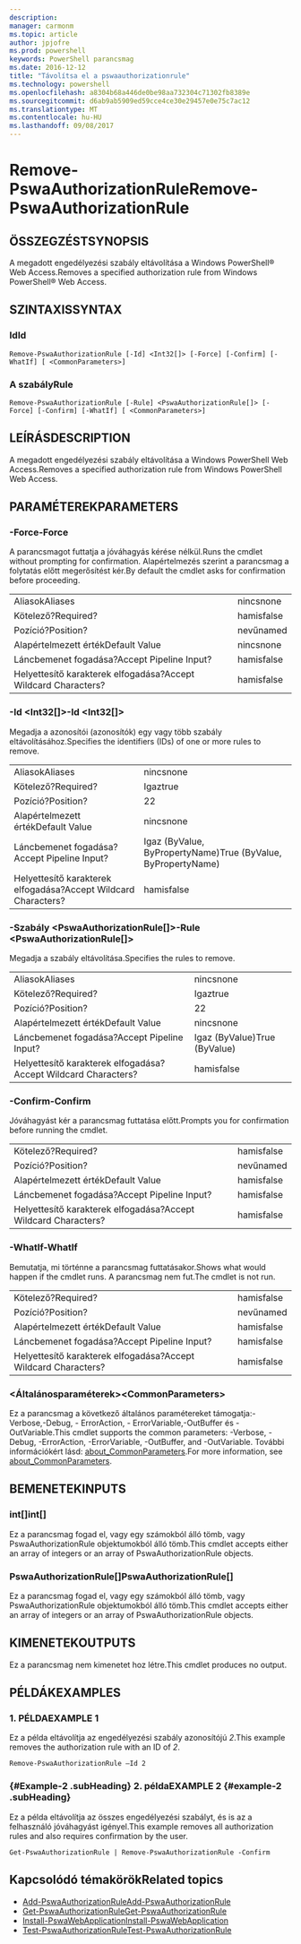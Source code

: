 ```yaml
---
description: 
manager: carmonm
ms.topic: article
author: jpjofre
ms.prod: powershell
keywords: PowerShell parancsmag
ms.date: 2016-12-12
title: "Távolítsa el a pswaauthorizationrule"
ms.technology: powershell
ms.openlocfilehash: a8304b68a446de0be98aa732304c71302fb8389e
ms.sourcegitcommit: d6ab9ab5909ed59cce4ce30e29457e0e75c7ac12
ms.translationtype: MT
ms.contentlocale: hu-HU
ms.lasthandoff: 09/08/2017
---
```

# <a name="remove-pswaauthorizationrule"></a><span data-ttu-id="80f8f-103">Remove-PswaAuthorizationRule</span><span class="sxs-lookup"><span data-stu-id="80f8f-103">Remove-PswaAuthorizationRule</span></span>

## <a name="synopsis"></a><span data-ttu-id="80f8f-104">ÖSSZEGZÉST</span><span class="sxs-lookup"><span data-stu-id="80f8f-104">SYNOPSIS</span></span>

<span data-ttu-id="80f8f-105">A megadott engedélyezési szabály eltávolítása a Windows PowerShell® Web Access.</span><span class="sxs-lookup"><span data-stu-id="80f8f-105">Removes a specified authorization rule from Windows PowerShell® Web Access.</span></span>

## <a name="syntax"></a><span data-ttu-id="80f8f-106">SZINTAXIS</span><span class="sxs-lookup"><span data-stu-id="80f8f-106">SYNTAX</span></span>

### <a name="id"></a><span data-ttu-id="80f8f-107">Id</span><span class="sxs-lookup"><span data-stu-id="80f8f-107">Id</span></span>
```
Remove-PswaAuthorizationRule [-Id] <Int32[]> [-Force] [-Confirm] [-WhatIf] [ <CommonParameters>]
```

### <a name="rule"></a><span data-ttu-id="80f8f-108">A szabály</span><span class="sxs-lookup"><span data-stu-id="80f8f-108">Rule</span></span>
```
Remove-PswaAuthorizationRule [-Rule] <PswaAuthorizationRule[]> [-Force] [-Confirm] [-WhatIf] [ <CommonParameters>]
```

## <a name="description"></a><span data-ttu-id="80f8f-109">LEÍRÁS</span><span class="sxs-lookup"><span data-stu-id="80f8f-109">DESCRIPTION</span></span>

<span data-ttu-id="80f8f-110">A megadott engedélyezési szabály eltávolítása a Windows PowerShell Web Access.</span><span class="sxs-lookup"><span data-stu-id="80f8f-110">Removes a specified authorization rule from Windows PowerShell Web Access.</span></span>

## <a name="parameters"></a><span data-ttu-id="80f8f-111">PARAMÉTEREK</span><span class="sxs-lookup"><span data-stu-id="80f8f-111">PARAMETERS</span></span>

### <a name="-force"></a><span data-ttu-id="80f8f-112">-Force</span><span class="sxs-lookup"><span data-stu-id="80f8f-112">-Force</span></span>

<span data-ttu-id="80f8f-113">A parancsmagot futtatja a jóváhagyás kérése nélkül.</span><span class="sxs-lookup"><span data-stu-id="80f8f-113">Runs the cmdlet without prompting for confirmation.</span></span> <span data-ttu-id="80f8f-114">Alapértelmezés szerint a parancsmag a folytatás előtt megerősítést kér.</span><span class="sxs-lookup"><span data-stu-id="80f8f-114">By default the cmdlet asks for confirmation before proceeding.</span></span>

|||  
|-|-|
| <span data-ttu-id="80f8f-115">Aliasok</span><span class="sxs-lookup"><span data-stu-id="80f8f-115">Aliases</span></span>                              | <span data-ttu-id="80f8f-116">nincs</span><span class="sxs-lookup"><span data-stu-id="80f8f-116">none</span></span>                                 |
| <span data-ttu-id="80f8f-117">Kötelező?</span><span class="sxs-lookup"><span data-stu-id="80f8f-117">Required?</span></span>                            | <span data-ttu-id="80f8f-118">hamis</span><span class="sxs-lookup"><span data-stu-id="80f8f-118">false</span></span>                                |
| <span data-ttu-id="80f8f-119">Pozíció?</span><span class="sxs-lookup"><span data-stu-id="80f8f-119">Position?</span></span>                            | <span data-ttu-id="80f8f-120">nevű</span><span class="sxs-lookup"><span data-stu-id="80f8f-120">named</span></span>                                |
| <span data-ttu-id="80f8f-121">Alapértelmezett érték</span><span class="sxs-lookup"><span data-stu-id="80f8f-121">Default Value</span></span>                        | <span data-ttu-id="80f8f-122">nincs</span><span class="sxs-lookup"><span data-stu-id="80f8f-122">none</span></span>                                 |
| <span data-ttu-id="80f8f-123">Láncbemenet fogadása?</span><span class="sxs-lookup"><span data-stu-id="80f8f-123">Accept Pipeline Input?</span></span>               | <span data-ttu-id="80f8f-124">hamis</span><span class="sxs-lookup"><span data-stu-id="80f8f-124">false</span></span>                                |
| <span data-ttu-id="80f8f-125">Helyettesítő karakterek elfogadása?</span><span class="sxs-lookup"><span data-stu-id="80f8f-125">Accept Wildcard Characters?</span></span>          | <span data-ttu-id="80f8f-126">hamis</span><span class="sxs-lookup"><span data-stu-id="80f8f-126">false</span></span>                                |

### <a name="-id-ltint32gt"></a><span data-ttu-id="80f8f-127">-Id &lt;Int32\[\]&gt;</span><span class="sxs-lookup"><span data-stu-id="80f8f-127">-Id &lt;Int32\[\]&gt;</span></span>

<span data-ttu-id="80f8f-128">Megadja a azonosítói (azonosítók) egy vagy több szabály eltávolításához.</span><span class="sxs-lookup"><span data-stu-id="80f8f-128">Specifies the identifiers (IDs) of one or more rules to remove.</span></span>

|||  
|-|-|
| <span data-ttu-id="80f8f-129">Aliasok</span><span class="sxs-lookup"><span data-stu-id="80f8f-129">Aliases</span></span>                              | <span data-ttu-id="80f8f-130">nincs</span><span class="sxs-lookup"><span data-stu-id="80f8f-130">none</span></span>                                 |
| <span data-ttu-id="80f8f-131">Kötelező?</span><span class="sxs-lookup"><span data-stu-id="80f8f-131">Required?</span></span>                            | <span data-ttu-id="80f8f-132">Igaz</span><span class="sxs-lookup"><span data-stu-id="80f8f-132">true</span></span>                                 |
| <span data-ttu-id="80f8f-133">Pozíció?</span><span class="sxs-lookup"><span data-stu-id="80f8f-133">Position?</span></span>                            | <span data-ttu-id="80f8f-134">2</span><span class="sxs-lookup"><span data-stu-id="80f8f-134">2</span></span>                                    |
| <span data-ttu-id="80f8f-135">Alapértelmezett érték</span><span class="sxs-lookup"><span data-stu-id="80f8f-135">Default Value</span></span>                        | <span data-ttu-id="80f8f-136">nincs</span><span class="sxs-lookup"><span data-stu-id="80f8f-136">none</span></span>                                 |
| <span data-ttu-id="80f8f-137">Láncbemenet fogadása?</span><span class="sxs-lookup"><span data-stu-id="80f8f-137">Accept Pipeline Input?</span></span>               | <span data-ttu-id="80f8f-138">Igaz (ByValue, ByPropertyName)</span><span class="sxs-lookup"><span data-stu-id="80f8f-138">True (ByValue, ByPropertyName)</span></span>       |
| <span data-ttu-id="80f8f-139">Helyettesítő karakterek elfogadása?</span><span class="sxs-lookup"><span data-stu-id="80f8f-139">Accept Wildcard Characters?</span></span>          | <span data-ttu-id="80f8f-140">hamis</span><span class="sxs-lookup"><span data-stu-id="80f8f-140">false</span></span>                                |

### <a name="-rule-ltpswaauthorizationrulegt"></a><span data-ttu-id="80f8f-141">-Szabály &lt;PswaAuthorizationRule\[\]&gt;</span><span class="sxs-lookup"><span data-stu-id="80f8f-141">-Rule &lt;PswaAuthorizationRule\[\]&gt;</span></span>

<span data-ttu-id="80f8f-142">Megadja a szabály eltávolítása.</span><span class="sxs-lookup"><span data-stu-id="80f8f-142">Specifies the rules to remove.</span></span>

|||  
|-|-|
| <span data-ttu-id="80f8f-143">Aliasok</span><span class="sxs-lookup"><span data-stu-id="80f8f-143">Aliases</span></span>                              | <span data-ttu-id="80f8f-144">nincs</span><span class="sxs-lookup"><span data-stu-id="80f8f-144">none</span></span>                                 |
| <span data-ttu-id="80f8f-145">Kötelező?</span><span class="sxs-lookup"><span data-stu-id="80f8f-145">Required?</span></span>                            | <span data-ttu-id="80f8f-146">Igaz</span><span class="sxs-lookup"><span data-stu-id="80f8f-146">true</span></span>                                 |
| <span data-ttu-id="80f8f-147">Pozíció?</span><span class="sxs-lookup"><span data-stu-id="80f8f-147">Position?</span></span>                            | <span data-ttu-id="80f8f-148">2</span><span class="sxs-lookup"><span data-stu-id="80f8f-148">2</span></span>                                    |
| <span data-ttu-id="80f8f-149">Alapértelmezett érték</span><span class="sxs-lookup"><span data-stu-id="80f8f-149">Default Value</span></span>                        | <span data-ttu-id="80f8f-150">nincs</span><span class="sxs-lookup"><span data-stu-id="80f8f-150">none</span></span>                                 |
| <span data-ttu-id="80f8f-151">Láncbemenet fogadása?</span><span class="sxs-lookup"><span data-stu-id="80f8f-151">Accept Pipeline Input?</span></span>               | <span data-ttu-id="80f8f-152">Igaz (ByValue)</span><span class="sxs-lookup"><span data-stu-id="80f8f-152">True (ByValue)</span></span>                       |
| <span data-ttu-id="80f8f-153">Helyettesítő karakterek elfogadása?</span><span class="sxs-lookup"><span data-stu-id="80f8f-153">Accept Wildcard Characters?</span></span>          | <span data-ttu-id="80f8f-154">hamis</span><span class="sxs-lookup"><span data-stu-id="80f8f-154">false</span></span>                                |

### <a name="-confirm"></a><span data-ttu-id="80f8f-155">-Confirm</span><span class="sxs-lookup"><span data-stu-id="80f8f-155">-Confirm</span></span>

<span data-ttu-id="80f8f-156">Jóváhagyást kér a parancsmag futtatása előtt.</span><span class="sxs-lookup"><span data-stu-id="80f8f-156">Prompts you for confirmation before running the cmdlet.</span></span>

|||  
|-|-|
| <span data-ttu-id="80f8f-157">Kötelező?</span><span class="sxs-lookup"><span data-stu-id="80f8f-157">Required?</span></span>                            | <span data-ttu-id="80f8f-158">hamis</span><span class="sxs-lookup"><span data-stu-id="80f8f-158">false</span></span>                                |
| <span data-ttu-id="80f8f-159">Pozíció?</span><span class="sxs-lookup"><span data-stu-id="80f8f-159">Position?</span></span>                            | <span data-ttu-id="80f8f-160">nevű</span><span class="sxs-lookup"><span data-stu-id="80f8f-160">named</span></span>                                |
| <span data-ttu-id="80f8f-161">Alapértelmezett érték</span><span class="sxs-lookup"><span data-stu-id="80f8f-161">Default Value</span></span>                        | <span data-ttu-id="80f8f-162">hamis</span><span class="sxs-lookup"><span data-stu-id="80f8f-162">false</span></span>                                |
| <span data-ttu-id="80f8f-163">Láncbemenet fogadása?</span><span class="sxs-lookup"><span data-stu-id="80f8f-163">Accept Pipeline Input?</span></span>               | <span data-ttu-id="80f8f-164">hamis</span><span class="sxs-lookup"><span data-stu-id="80f8f-164">false</span></span>                                |
| <span data-ttu-id="80f8f-165">Helyettesítő karakterek elfogadása?</span><span class="sxs-lookup"><span data-stu-id="80f8f-165">Accept Wildcard Characters?</span></span>          | <span data-ttu-id="80f8f-166">hamis</span><span class="sxs-lookup"><span data-stu-id="80f8f-166">false</span></span>                                |

### <a name="-whatif"></a><span data-ttu-id="80f8f-167">-WhatIf</span><span class="sxs-lookup"><span data-stu-id="80f8f-167">-WhatIf</span></span>

<span data-ttu-id="80f8f-168">Bemutatja, mi történne a parancsmag futtatásakor.</span><span class="sxs-lookup"><span data-stu-id="80f8f-168">Shows what would happen if the cmdlet runs.</span></span> <span data-ttu-id="80f8f-169">A parancsmag nem fut.</span><span class="sxs-lookup"><span data-stu-id="80f8f-169">The cmdlet is not run.</span></span>

|||  
|-|-|
| <span data-ttu-id="80f8f-170">Kötelező?</span><span class="sxs-lookup"><span data-stu-id="80f8f-170">Required?</span></span>                            | <span data-ttu-id="80f8f-171">hamis</span><span class="sxs-lookup"><span data-stu-id="80f8f-171">false</span></span>                                |
| <span data-ttu-id="80f8f-172">Pozíció?</span><span class="sxs-lookup"><span data-stu-id="80f8f-172">Position?</span></span>                            | <span data-ttu-id="80f8f-173">nevű</span><span class="sxs-lookup"><span data-stu-id="80f8f-173">named</span></span>                                |
| <span data-ttu-id="80f8f-174">Alapértelmezett érték</span><span class="sxs-lookup"><span data-stu-id="80f8f-174">Default Value</span></span>                        | <span data-ttu-id="80f8f-175">hamis</span><span class="sxs-lookup"><span data-stu-id="80f8f-175">false</span></span>                                |
| <span data-ttu-id="80f8f-176">Láncbemenet fogadása?</span><span class="sxs-lookup"><span data-stu-id="80f8f-176">Accept Pipeline Input?</span></span>               | <span data-ttu-id="80f8f-177">hamis</span><span class="sxs-lookup"><span data-stu-id="80f8f-177">false</span></span>                                |
| <span data-ttu-id="80f8f-178">Helyettesítő karakterek elfogadása?</span><span class="sxs-lookup"><span data-stu-id="80f8f-178">Accept Wildcard Characters?</span></span>          | <span data-ttu-id="80f8f-179">hamis</span><span class="sxs-lookup"><span data-stu-id="80f8f-179">false</span></span>                                |

### <a name="ltcommonparametersgt"></a><span data-ttu-id="80f8f-180">&lt;Általánosparaméterek&gt;</span><span class="sxs-lookup"><span data-stu-id="80f8f-180">&lt;CommonParameters&gt;</span></span>

<span data-ttu-id="80f8f-181">Ez a parancsmag a következő általános paramétereket támogatja:-Verbose,-Debug, - ErrorAction, - ErrorVariable,-OutBuffer és - OutVariable.</span><span class="sxs-lookup"><span data-stu-id="80f8f-181">This cmdlet supports the common parameters: -Verbose, -Debug, -ErrorAction, -ErrorVariable, -OutBuffer, and -OutVariable.</span></span>
<span data-ttu-id="80f8f-182">További információkért lásd: [about_CommonParameters](http://go.microsoft.com/fwlink/p/?LinkID=113216).</span><span class="sxs-lookup"><span data-stu-id="80f8f-182">For more information, see [about_CommonParameters](http://go.microsoft.com/fwlink/p/?LinkID=113216).</span></span>

## <a name="inputs"></a><span data-ttu-id="80f8f-183">BEMENETEK</span><span class="sxs-lookup"><span data-stu-id="80f8f-183">INPUTS</span></span>

### <a name="int"></a><span data-ttu-id="80f8f-184">int\[\]</span><span class="sxs-lookup"><span data-stu-id="80f8f-184">int\[\]</span></span>

<span data-ttu-id="80f8f-185">Ez a parancsmag fogad el, vagy egy számokból álló tömb, vagy PswaAuthorizationRule objektumokból álló tömb.</span><span class="sxs-lookup"><span data-stu-id="80f8f-185">This cmdlet accepts either an array of integers or an array of PswaAuthorizationRule objects.</span></span>

### <a name="pswaauthorizationrule"></a><span data-ttu-id="80f8f-186">PswaAuthorizationRule\[\]</span><span class="sxs-lookup"><span data-stu-id="80f8f-186">PswaAuthorizationRule\[\]</span></span>

<span data-ttu-id="80f8f-187">Ez a parancsmag fogad el, vagy egy számokból álló tömb, vagy PswaAuthorizationRule objektumokból álló tömb.</span><span class="sxs-lookup"><span data-stu-id="80f8f-187">This cmdlet accepts either an array of integers or an array of PswaAuthorizationRule objects.</span></span>

## <a name="outputs"></a><span data-ttu-id="80f8f-188">KIMENETEK</span><span class="sxs-lookup"><span data-stu-id="80f8f-188">OUTPUTS</span></span>

<span data-ttu-id="80f8f-189">Ez a parancsmag nem kimenetet hoz létre.</span><span class="sxs-lookup"><span data-stu-id="80f8f-189">This cmdlet produces no output.</span></span>

## <a name="examples"></a><span data-ttu-id="80f8f-190">PÉLDÁK</span><span class="sxs-lookup"><span data-stu-id="80f8f-190">EXAMPLES</span></span>

### <a name="example-1"></a><span data-ttu-id="80f8f-191">1. PÉLDA</span><span class="sxs-lookup"><span data-stu-id="80f8f-191">EXAMPLE 1</span></span>

<span data-ttu-id="80f8f-192">Ez a példa eltávolítja az engedélyezési szabály azonosítójú *2*.</span><span class="sxs-lookup"><span data-stu-id="80f8f-192">This example removes the authorization rule with an ID of *2*.</span></span>

```
Remove-PswaAuthorizationRule –Id 2
```

### <a name="example-2-example-2-subheading"></a><span data-ttu-id="80f8f-193">{#Example-2 .subHeading} 2. példa</span><span class="sxs-lookup"><span data-stu-id="80f8f-193">EXAMPLE 2 {#example-2 .subHeading}</span></span>

<span data-ttu-id="80f8f-194">Ez a példa eltávolítja az összes engedélyezési szabályt, és is az a felhasználó jóváhagyást igényel.</span><span class="sxs-lookup"><span data-stu-id="80f8f-194">This example removes all authorization rules and also requires confirmation by the user.</span></span>

```
Get-PswaAuthorizationRule | Remove-PswaAuthorizationRule -Confirm
```

## <a name="related-topics"></a><span data-ttu-id="80f8f-195">Kapcsolódó témakörök</span><span class="sxs-lookup"><span data-stu-id="80f8f-195">Related topics</span></span>

- [<span data-ttu-id="80f8f-196">Add-PswaAuthorizationRule</span><span class="sxs-lookup"><span data-stu-id="80f8f-196">Add-PswaAuthorizationRule</span></span>](add-pswaauthorizationrule.md)
- [<span data-ttu-id="80f8f-197">Get-PswaAuthorizationRule</span><span class="sxs-lookup"><span data-stu-id="80f8f-197">Get-PswaAuthorizationRule</span></span>](get-pswaauthorizationrule.md)
- [<span data-ttu-id="80f8f-198">Install-PswaWebApplication</span><span class="sxs-lookup"><span data-stu-id="80f8f-198">Install-PswaWebApplication</span></span>](install-pswawebapplication.md)
- [<span data-ttu-id="80f8f-199">Test-PswaAuthorizationRule</span><span class="sxs-lookup"><span data-stu-id="80f8f-199">Test-PswaAuthorizationRule</span></span>](test-pswaauthorizationrule.md)
